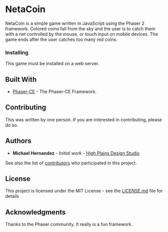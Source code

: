 # NetaCoin

NetaCoin is a simple game written in JavaScript using the Phaser 2 framework. Colored coins
fall from the sky and the user is to catch them with a net controlled by the mouse, or touch 
input on mobile devices. The game ends after the user catches too many red coins.


### Installing

This game must be installed on a web server. 

## Built With

* [Phaser-CE](https://github.com/photonstorm/phaser-ce) - The Phaser-CE Framework.


## Contributing

This was written by one person. If you are interested in contributing, please do so.

## Authors

* **Michael Hernandez** - *Initial work* - [High Plains Design Studio](https://www.highplainsdesignstudio.com)

See also the list of [contributors](https://github.com/your/project/contributors) who participated in this project.

## License

This project is licensed under the MIT License - see the [LICENSE.md](LICENSE.md) file for details

## Acknowledgments

Thanks to the Phaser community. It really is a fun framework.

